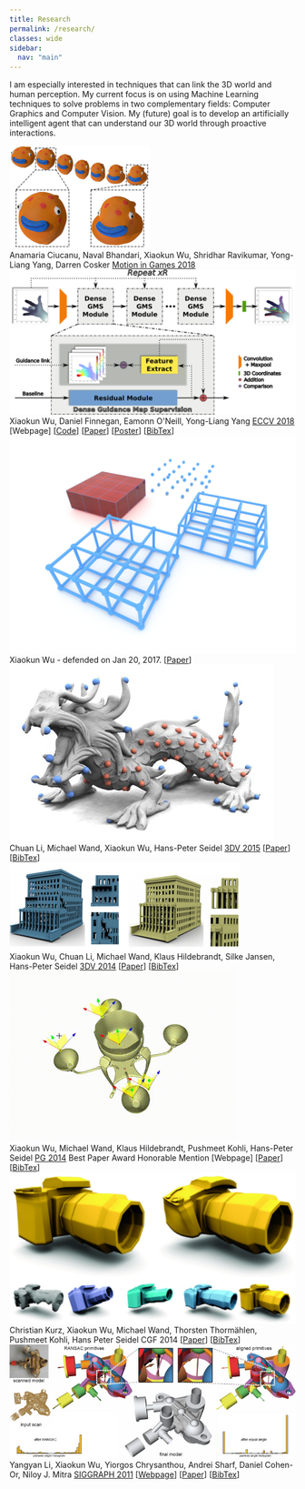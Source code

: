 ```yaml
---
title: Research
permalink: /research/
classes: wide
sidebar:
  nav: "main"
---
```

I am especially interested in techniques that can link the 3D world and human perception.
My current focus is on using Machine Learning techniques to solve problems in two complementary fields: Computer Graphics and Computer Vision.
My (future) goal is to develop an artificially intelligent agent that can understand our 3D world through proactive interactions.

<div class="pub_row">
  <div class="pub_img">
    <img src="/research/18StopMotion/blob_fish.png">
  </div>
  <div class="pub_txt">
    <title>E-StopMotion: digitizing stop motion for enhanced animation and games</title>
    <author>Anamaria Ciucanu, Naval Bhandari, Xiaokun Wu, Shridhar Ravikumar, Yong-Liang Yang, Darren Cosker</author>
    <publisher><a href="http://cyprusconferences.org/mig2018/">Motion in Games 2018</a></publisher>
  </div>
</div>

<div class="pub_row">
  <div class="pub_img">
    <img src="/research/18HandPose/eccv2018pipeline.png">
  </div>
  <div class="pub_txt">
    <title>HandMap: Robust hand pose estimation via intermediate dense guidance map supervision</title>
    <author>Xiaokun Wu, Daniel Finnegan, Eamonn O'Neill, Yong-Liang Yang</author>
    <publisher><a href="https://eccv2018.org/">ECCV 2018</a></publisher>
    <links>
      [Webpage]
      [<a href="https://github.com/xkunwu/depth-hand">Code</a>]
      [<a href="http://openaccess.thecvf.com/content_ECCV_2018/papers/Xiaokun_Wu_HandMap_Robust_Hand_ECCV_2018_paper.pdf">Paper</a>]
      [<a href="/research/18HandPose/eccv2018poster1813.pdf">Poster</a>]
      [<a href="/research/18HandPose/Wu18HandPose.txt">BibTex</a>]
    </links>
  </div>
</div>

<!-- <img src="/research/18HandPose/eccv2018pipeline.png">
**HandMap: Robust hand pose estimation via intermediate dense guidance map supervision**  
Xiaokun Wu, Daniel Finnegan, Eamonn O'Neill, Yong-Liang Yang  
_ECCV 2018_  
\[Webpage\]\[Paper\]   -->

<div class="pub_row">
  <div class="pub_img">
    <img src="/research/17Thesis/regular_structure.jpg">
  </div>
  <div class="pub_txt">
    <title>Structure-aware content creation: detection, retargeting and deformation</title>
    <author>Xiaokun Wu - defended on Jan 20, 2017.</author>
    <links>
      [<a href="https://publikationen.sulb.uni-saarland.de/handle/20.500.11880/26753">Paper</a>]
    </links>
  </div>
</div>

<div class="pub_row">
  <div class="pub_img">
    <img src="/research/15CoOccurrence/dragonTiles.jpg">
  </div>
  <div class="pub_txt">
    <title>Approximate 3D Partial Symmetry Detection Using Co-occurrence Analysis</title>
    <author>Chuan Li, Michael Wand, Xiaokun Wu, Hans-Peter Seidel</author>
    <publisher><a href="http://3dv2015.inria.fr/index.html">3DV 2015</a></publisher>
    <links>
      [<a href="https://ieeexplore.ieee.org/document/7335511">Paper</a>]
      [<a href="/research/15CoOccurrence/Li15CoOccurrence.txt">BibTex</a>]
    </links>
  </div>
</div>

<div class="pub_row">
  <div class="pub_img">
    <img src="/research/14Retarget/compare.png">
  </div>
  <div class="pub_txt">
    <title>3D Model Retargeting Using Offset Statistics</title>
    <author>Xiaokun Wu, Chuan Li, Michael Wand, Klaus Hildebrandt, Silke Jansen, Hans-Peter Seidel</author>
    <publisher><a href="http://www.3dimpvt.org/">3DV 2014</a></publisher>
    <links>
      [<a href="https://ieeexplore.ieee.org/document/7035845">Paper</a>]
      [<a href="/research/14Retarget/Wu14Retarget.txt">BibTex</a>]
    </links>
  </div>
</div>

<div class="pub_row">
  <div class="pub_img">
    <img src="/research/14SymmEdit/CenterPiece.gif">
  </div>
  <div class="pub_txt">
    <title>Real-Time Symmetry-Preserving Deformation</title>
    <author>Xiaokun Wu, Michael Wand, Klaus Hildebrandt, Pushmeet Kohli, Hans-Peter Seidel</author>
    <publisher><a href="http://graphics.ewha.ac.kr/PG14/">PG 2014</a></publisher>
    <award>Best Paper Award Honorable Mention</award>
    <links>
      [Webpage]
      [<a href="https://graphics.tudelft.nl/~klaus/papers/SymDef.pdf">Paper</a>]
      [<a href="/research/14SymmEdit/Wu14SymmEdit.txt">BibTex</a>]
    </links>
  </div>
</div>

<div class="pub_row">
  <div class="pub_img">
    <img src="/research/14SymmDeform/camera.png">
  </div>
  <div class="pub_txt">
    <title>Symmetry-Aware Template Deformation and Fitting</title>
    <author>Christian Kurz, Xiaokun Wu, Michael Wand, Thorsten Thormählen, Pushmeet Kohli, Hans Peter Seidel</author>
    <publisher>CGF 2014</publisher>
    <links>
      [<a href="https://onlinelibrary.wiley.com/doi/full/10.1111/cgf.12344">Paper</a>]
      [<a href="/research/14SymmDeform/Kurz14SymmDeform.txt">BibTex</a>]
    </links>
  </div>
</div>

<div class="pub_row">
  <div class="pub_img">
    <img src="/research/11GlobFit/pipe_surface.jpg">
  </div>
  <div class="pub_txt">
    <title>GlobFit: Consistently Fitting Primitives by Discovering Global Relations</title>
    <author>Yangyan Li, Xiaokun Wu, Yiorgos Chrysanthou, Andrei Sharf, Daniel Cohen-Or, Niloy J. Mitra</author>
    <publisher><a href="http://s2011.siggraph.org/">SIGGRAPH 2011</a></publisher>
    <links>
      [<a href="http://vecg.cs.ucl.ac.uk/Projects/SmartGeometry/globFit/globFit_sigg11.html">Webpage</a>]
      [<a href="http://vecg.cs.ucl.ac.uk/Projects/SmartGeometry/globFit/paper_docs/globFit_sigg11.pdf">Paper</a>]
      [<a href="/research/11GlobFit/Li11GlobFit.txt">BibTex</a>]
    </links>
  </div>
</div>
